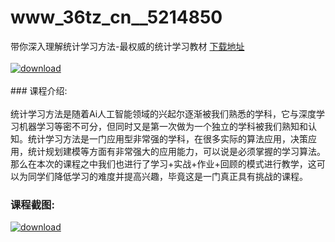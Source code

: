 # www_36tz_cn__5214850
带你深入理解统计学习方法-最权威的统计学习教材
[下载地址](http://www.36tz.cn/article/5214850 "下载地址")
<br/></br>[![download](http://36tz.cn/muke_img/2020_08_1-37-300x177.png "下载地址")](http://www.36tz.cn/article/5214850 "下载地址")
<br/></br>### 课程介绍:<br/></br>统计学习方法是随着Ai人工智能领域的兴起尔逐渐被我们熟悉的学科，它与深度学习机器学习等密不可分，但同时又是第一次做为一个独立的学科被我们熟知和认知。统计学习方法是一门应用型非常强的学科，在很多实际的算法应用，决策应用，统计规划建模等方面有非常强大的应用能力，可以说是必须掌握的学习算法。那么在本次的课程之中我们也进行了学习+实战+作业+回顾的模式进行教学，这可以为同学们降低学习的难度并提高兴趣，毕竟这是一门真正具有挑战的课程。

### 课程截图:
[![download](http://36tz.cn/muke_img/2020_08_2-35.png "下载地址")](http://www.36tz.cn/article/5214850 "下载地址")
